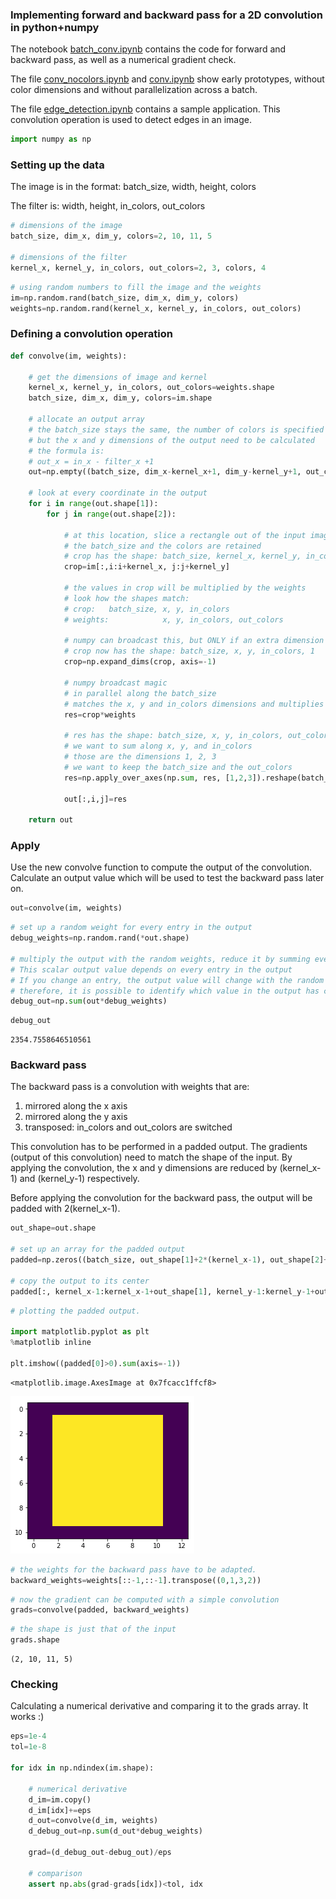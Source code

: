 ### Implementing forward and backward pass for a 2D convolution in python+numpy

The notebook [batch_conv.ipynb](https://github.com/lhk/convolution/blob/master/batch_conv.ipynb) contains the code for forward and backward pass, as well as a numerical gradient check.

The file [conv_nocolors.ipynb](https://github.com/lhk/convolution/blob/master/conv_nocolors.ipynb) and [conv.ipynb](https://github.com/lhk/convolution/blob/master/conv.ipynb) show early prototypes, without color dimensions and without parallelization across a batch.

The file [edge_detection.ipynb](https://github.com/lhk/convolution/blob/master/edge_detection.ipynb) contains a sample application. This convolution operation is used to detect edges in an image.

```python
import numpy as np
```

### Setting up the data

The image is in the format: batch_size, width, height, colors

The filter is: width, height, in_colors, out_colors


```python
# dimensions of the image
batch_size, dim_x, dim_y, colors=2, 10, 11, 5

# dimensions of the filter
kernel_x, kernel_y, in_colors, out_colors=2, 3, colors, 4
```


```python
# using random numbers to fill the image and the weights
im=np.random.rand(batch_size, dim_x, dim_y, colors)
weights=np.random.rand(kernel_x, kernel_y, in_colors, out_colors)
```

### Defining a convolution operation


```python
def convolve(im, weights):
    
    # get the dimensions of image and kernel
    kernel_x, kernel_y, in_colors, out_colors=weights.shape
    batch_size, dim_x, dim_y, colors=im.shape
    
    # allocate an output array
    # the batch_size stays the same, the number of colors is specified in the shape of the filter
    # but the x and y dimensions of the output need to be calculated
    # the formula is:
    # out_x = in_x - filter_x +1
    out=np.empty((batch_size, dim_x-kernel_x+1, dim_y-kernel_y+1, out_colors))
    
    # look at every coordinate in the output
    for i in range(out.shape[1]):
        for j in range(out.shape[2]):
            
            # at this location, slice a rectangle out of the input image
            # the batch_size and the colors are retained
            # crop has the shape: batch_size, kernel_x, kernel_y, in_colors
            crop=im[:,i:i+kernel_x, j:j+kernel_y]
            
            # the values in crop will be multiplied by the weights
            # look how the shapes match:
            # crop:   batch_size, x, y, in_colors
            # weights:            x, y, in_colors, out_colors
            
            # numpy can broadcast this, but ONLY if an extra dimension is added to crop
            # crop now has the shape: batch_size, x, y, in_colors, 1
            crop=np.expand_dims(crop, axis=-1)
            
            # numpy broadcast magic
            # in parallel along the batch_size
            # matches the x, y and in_colors dimensions and multiplies them pairwise
            res=crop*weights
            
            # res has the shape: batch_size, x, y, in_colors, out_colors
            # we want to sum along x, y, and in_colors
            # those are the dimensions 1, 2, 3
            # we want to keep the batch_size and the out_colors
            res=np.apply_over_axes(np.sum, res, [1,2,3]).reshape(batch_size,-1)
            
            out[:,i,j]=res
            
    return out
```

### Apply

Use the new convolve function to compute the output of the convolution.
Calculate an output value which will be used to test the backward pass later on.


```python
out=convolve(im, weights)
```


```python
# set up a random weight for every entry in the output
debug_weights=np.random.rand(*out.shape)

# multiply the output with the random weights, reduce it by summing everything
# This scalar output value depends on every entry in the output
# If you change an entry, the output value will change with the random weight
# therefore, it is possible to identify which value in the output has changed
debug_out=np.sum(out*debug_weights)
```


```python
debug_out
```




    2354.7558646510561



### Backward pass

The backward pass is a convolution with weights that are:

1. mirrored along the x axis
2. mirrored along the y axis
3. transposed: in_colors and out_colors are switched

This convolution has to be performed in a padded output.
The gradients (output of this convolution) need to match the shape of the input.
By applying the convolution, the x and y dimensions are reduced by (kernel_x-1) and (kernel_y-1) respectively.

Before applying the convolution for the backward pass, the output will be padded with 2(kernel_x-1).


```python
out_shape=out.shape

# set up an array for the padded output
padded=np.zeros((batch_size, out_shape[1]+2*(kernel_x-1), out_shape[2]+2*(kernel_y-1), out_colors))

# copy the output to its center
padded[:, kernel_x-1:kernel_x-1+out_shape[1], kernel_y-1:kernel_y-1+out_shape[2]]=debug_weights
```


```python
# plotting the padded output.

import matplotlib.pyplot as plt
%matplotlib inline

plt.imshow((padded[0]>0).sum(axis=-1))
```




    <matplotlib.image.AxesImage at 0x7fcacc1ffcf8>




![png](output_12_1.png)



```python
# the weights for the backward pass have to be adapted.
backward_weights=weights[::-1,::-1].transpose((0,1,3,2))
```


```python
# now the gradient can be computed with a simple convolution
grads=convolve(padded, backward_weights)
```


```python
# the shape is just that of the input
grads.shape
```




    (2, 10, 11, 5)



### Checking

Calculating a numerical derivative and comparing it to the grads array.
It works :)


```python
eps=1e-4
tol=1e-8

for idx in np.ndindex(im.shape):
    
    # numerical derivative
    d_im=im.copy()
    d_im[idx]+=eps
    d_out=convolve(d_im, weights)
    d_debug_out=np.sum(d_out*debug_weights)

    grad=(d_debug_out-debug_out)/eps
    
    # comparison
    assert np.abs(grad-grads[idx])<tol, idx
```


```python

```
